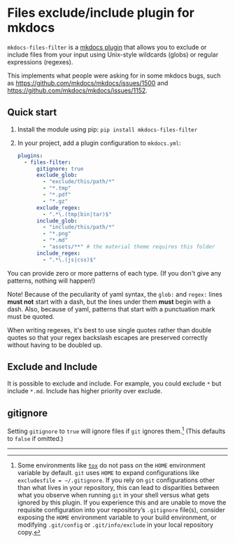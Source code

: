 # Files exclude/include plugin for mkdocs

`mkdocs-files-filter` is a [mkdocs plugin](http://www.mkdocs.org/user-guide/plugins/) that allows you to exclude or include files from your input using Unix-style wildcards (globs) or regular expressions (regexes).

This implements what people were asking for in some mkdocs bugs, such as <https://github.com/mkdocs/mkdocs/issues/1500> and <https://github.com/mkdocs/mkdocs/issues/1152>.

## Quick start

1. Install the module using pip: `pip install mkdocs-files-filter`

2. In your project, add a plugin configuration to `mkdocs.yml`:

   ```yaml
   plugins:
     - files-filter:
         gitignore: true
         exclude_glob:
           - "exclude/this/path/*"
           - "*.tmp"
           - "*.pdf"
           - "*.gz"
         exclude_regex:
           - ".*\.(tmp|bin|tar)$"
         include_glob:
           - "include/this/path/*"
           - "*.png"
           - "*.md"
           - "assets/**" # the material theme requires this folder
         include_regex:
           - ".*\.(js|css)$"
   ```

You can provide zero or more patterns of each type. (If you don't give any patterns, nothing will happen!)

Note! Because of the peculiarity of yaml syntax, the `glob:` and `regex:` lines **must not** start with a dash, but the lines under them **must** begin with a dash.
Also, because of yaml, patterns that start with a punctuation mark must be quoted.

When writing regexes, it's best to use single quotes rather than double quotes so that your regex backslash escapes are preserved correctly without having to be doubled up.

## Exclude and Include

It is possible to exclude and include. For example, you could exclude `*` but include `*.md`.
Include has higher priority over exclude.

## gitignore

Setting `gitignore` to `true` will ignore files if `git` ignores them.[^1] (This
defaults to `false` if omitted.)

---

[^1]: Some environments like [`tox`](https://tox.readthedocs.io/) do not pass on the `HOME` environment variable by default. `git` uses `HOME` to expand configurations like `excludesfile = ~/.gitignore`. If you rely on `git` configurations other than what lives in your repository, this can lead to disparities between what you observe when running `git` in your shell versus what gets ignored by this plugin. If you experience this and are unable to move the requisite configuration into your repository’s `.gitignore` file(s), consider exposing the `HOME` environment variable to your build environment, or modifying `.git/config` or `.git/info/exclude` in your local repository copy.
